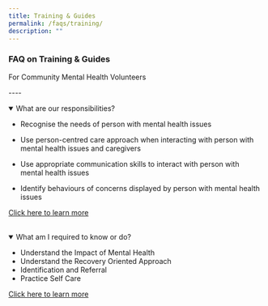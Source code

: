 ```yaml
---
title: Training & Guides
permalink: /faqs/training/
description: ""
---
```

### FAQ on Training & Guides
For Community Mental Health Volunteers 

----<br>

<details open> <summary>What are our responsibilities?</summary>
<p>
	
* Recognise the needs of person with mental health issues
	
*   Use person-centred care approach when interacting with person with mental health issues and caregivers
    
*   Use appropriate communication skills to interact with person with mental health issues
    
*   Identify behaviours of concerns displayed by person with mental health issues

[Click here to learn more](https://www.aic.sg/partners/Documents/CMH%20Resources/Mental%20Health%20Competency%20Framework.pdf)
	
</p>
</details><br>
				
<details open><summary>What am I required to know or do?</summary>
<p>
	
* Understand the Impact of Mental Health
* Understand the Recovery Oriented Approach
* Identification and Referral
* Practice Self Care	

[Click here to learn more](https://www.aic.sg/partners/Documents/CMH%20Resources/Mental%20Health%20Competency%20Framework.pdf)
	
</p>
</details><br>